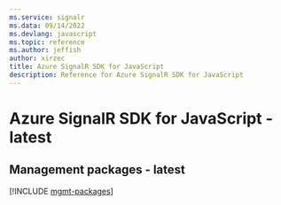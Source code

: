 ```yaml
---
ms.service: signalr
ms.data: 09/14/2022
ms.devlang: javascript
ms.topic: reference
ms.author: jeffish
author: xirzec
title: Azure SignalR SDK for JavaScript
description: Reference for Azure SignalR SDK for JavaScript
---
```

# Azure SignalR SDK for JavaScript - latest

## Management packages - latest
[!INCLUDE [mgmt-packages](signalr-mgmt-index.md)]